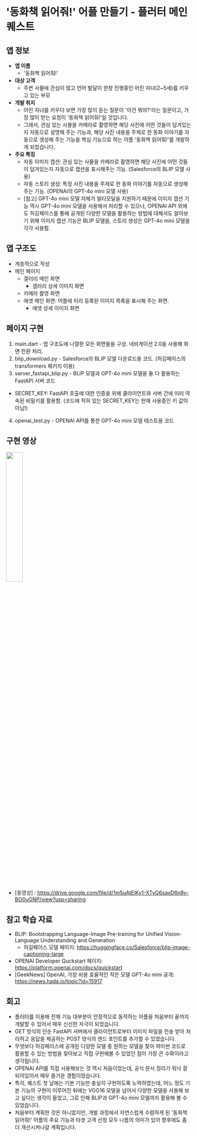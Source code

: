 # '동화책 읽어줘!' 어플 만들기 - 플러터 메인 퀘스트

## 앱 정보
- **앱 이름**
  - '동화책 읽어줘!'
- **대상 고객**
  - 주변 사물에 관심이 많고 언어 발달이 한창 진행중인 어린 자녀(2~5세)를 키우고 있는 부모
- **개발 취지**
  - 어린 자녀를 키우다 보면 가장 많이 듣는 질문이 '이건 뭐야?'라는 질문이고, 가장 많이 받는 요청이 '동화책 읽어줘!'일 것입니다.
  - 그래서, 관심 있는 사물을 카메라로 촬영하면 해당 사진에 어떤 것들이 담겨있는지 자동으로 설명해 주는 기능과, 해당 사진 내용을 주제로 한 동화 이야기를 자동으로 생성해 주는 기능을 핵심 기능으로 하는 어플 '동화책 읽어줘!'를 개발하게 되었습니다.
- **주요 특징**
  - 자동 이미지 캡션: 관심 있는 사물을 카메라로 촬영하면 해당 사진에 어떤 것들이 담겨있는지 자동으로 캡션을 표시해주는 기능. (Salesforce의 BLIP 모델 사용)
  - 자동 스토리 생성: 특정 사진 내용을 주제로 한 동화 이야기를 자동으로 생성해 주는 기능. (OPENAI의 GPT-4o mini 모델 사용)
  - [참고] GPT-4o mini 모델 자체가 멀티모달을 지원하기 때문에 이미지 캡션 기능 역시 GPT-4o mini 모델을 사용해서 처리할 수 있으나, OPENAI API 외에도 허깅페이스를 통해 공개된 다양한 모델을 활용하는 방법에 대해서도 알아보기 위해 이미지 캡션 기능은 BLIP 모델을, 스토리 생성은 GPT-4o mini 모델을 각각 사용함. 

## 앱 구조도
- 계층적으로 작성
- 메인 페이지
  - 갤러리 메인 화면
    - 갤러리 상세 이미지 화면
  - 카메라 촬영 화면
  - 애셋 메인 화면: 어플에 미리 등록된 이미지 목록을 표시해 주는 화면. 
    - 애셋 상세 이미지 화면

## 페이지 구현
1. main.dart - 앱 구조도에 나열한 모든 화면들을 구성. 네비게이션 2.0을 사용해 화면 전환 처리.
2. blip_download.py - Salesforce의 BLIP 모델 다운로드용 코드. (허깅페이스의 transformers 패키지 이용)
3. server_fastapi_blip.py - BLIP 모델과 GPT-4o mini 모델을 둘 다 활용하는 FastAPI 서버 코드
  - SECRET_KEY: FastAPI 호출에 대한 인증을 위해 클라이언트와 서버 간에 미리 약속된 비밀키를 활용함. (코드에 적혀 있는 SECRET_KEY는 현재 사용중인 키 값이 아님!)
4. openai_test.py - OPENAI API를 통한 GPT-4o mini 모델 테스트용 코드

## 구현 영상
<img src="https://github.com/freentour/AIFFEL_quest/blob/main/Main_quest/Flutter/flutter_mainquest.gif" width="30%" height="30%"><br>
- [동영상] : https://drive.google.com/file/d/1m5uAtElKy1-XTyG6savD6n8y-BO0uGNP/view?usp=sharing

## 참고 학습 자료
- BLIP: Bootstrapping Language-Image Pre-training for Unified Vision-Language Understanding and Generation
  - 허길페이스 모델 페이지: https://huggingface.co/Salesforce/blip-image-captioning-large
- OPENAI Developer Quckstart 페이지: https://platform.openai.com/docs/quickstart
- [GeekNews] OpenAI, 가장 비용 효율적인 작은 모델 GPT-4o mini 공개: https://news.hada.io/topic?id=15917

## 회고
- 플러터를 이용해 전체 기능 대부분이 안정적으로 동작하는 어플을 처음부터 끝까지 개발할 수 있어서 매우 신선한 자극이 되었습니다.
- GET 방식의 단순 FastAPI 서버에서 클라이언트로부터 이미지 파일을 전송 받아 처리하고 응답을 제공하는 POST 방식의 엔드 포인트를 추가할 수 있었습니다.
- 무엇보다 허깅페이스에 공개된 다양한 모델 중 원하는 모델을 찾아 파이썬 코드로 활용할 수 있는 방법을 찾아보고 직접 구현해볼 수 있었던 점이 가장 큰 수확이라고 생각됩니다.
- OPENAI API를 직접 사용해보는 것 역시 처음이었는데, 공식 문서 정리가 워낙 잘 되어있어서 매우 즐거운 경험이었습니다.
- 특히, 퀘스트 첫 날에는 기본 기능만 충실히 구현하도록 노력하였는데, 어느 정도 기본 기능의 구현이 이루어진 뒤에는 VGG16 모델을 넘어서 다양한 모델을 사용해 보고 싶다는 생각이 들었고, 그로 인해 BLIP과 GPT-4o mini 모델까지 활용해 볼 수 있었습니다.
- 처음부터 계획한 것은 아니었지만, 개발 과정에서 자연스럽게 수렴하게 된 '동화책 읽어줘!' 어플의 주요 기능과 타겟 고객 선정 모두 나름의 의미가 있어 향후에도 좀 더 개선시켜나갈 계획입니다. 
